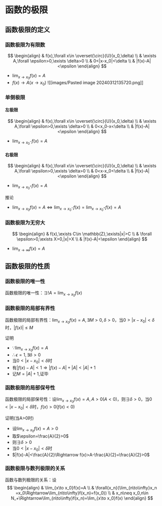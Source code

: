 # 函数的极限

## 函数极限的定义


### 函数极限为有限数

$$
\begin{align}
 & f(x),\forall x\in  \overset{\circ}{U}(x_0,\delta) \\
 & \exists A,\forall \epsilon>0,\exists \delta>0 \\
 & 0<|x-x_0|<\delta \\
 & |f(x)-A|<\epsilon
\end{align}
$$

- $\lim_{x\to x_0}f(x)=A$
- $f(x)\to A(x\to x_0)$
![[images/Pasted image 20240312135720.png]]


### 单侧极限

#### 左极限

$$
\begin{align}
 & f(x),\forall x\in \overset{\circ}{U}(x_0,\delta) \\
 & \exists A,\forall \epsilon>0,\exists \delta>0 \\
 & 0<x_0-x<\delta \\
 & |f(x)-A|<\epsilon
\end{align}
$$

- $\lim_{x\to x_0^-}f(x)=A$

#### 右极限

$$
\begin{align}
 & f(x),\forall x\in  \overset{\circ}{U}(x_0,\delta) \\
 & \exists A,\forall \epsilon>0,\exists \delta>0 \\
 & 0<x-x_0<\delta \\
 & |f(x)-A|<\epsilon
\end{align}
$$

- $\lim_{x\to x_0^+}f(x)=A$

推论

- $\lim_{x\to x_0}f(x)=A\iff \lim_{x\to x_0^-}f(x)=\lim_{x\to x_0^+}f(x)=A$


### 函数极限为无穷大

$$
\begin{align}
 & f(x),\exists C\in \mathbb{Z},\exists|x|>C \\
 & \forall \epsilon>0,\exists X>0,|x|>X \\
 & |f(x)-A|<\epsilon
\end{align}
$$

- $\lim_{x\to \infty}f(x)=A$

## 函数极限的性质

### 函数极限的唯一性

函数极限的唯一性：$\exists ! A=\lim_{x\to x_0}f(x)$

### 函数极限的局部有界性

函数极限的局部有界性：$\lim_{x\to x_0}f(x)=A,\exists M>0,\delta>0$，当$0>|x-x_0|<\delta$时，$|f(x)|\leq M$

证明

- $\because\lim_{x\to x_0}f(x)=A$
- $\therefore\epsilon=1,\exists \delta>0$
- 当$0<|x-x_0|<\delta$时
- 有$|f(x)-A|<1\Rightarrow|f(x)-A|+|A|<|A|+1$
- 记$M=|A|+1$,证毕

### 函数极限的局部保号性

函数极限的局部保号性：设$\lim_{x\to x_0}f(x)=A,A>0(A<0)$，则$\exists \delta>0$，当$0<|x-x_0|<\delta$时，$f(x)>0(f(x)<0)$

证明(当A>0时)

- 设$\lim_{x\to x_0}f(x)=A>0$
- 取$\epsilon=\frac{A}{2}>0$
- 则$\exists \delta >0$
- 当$0<|x-x_0|<\delta$时
- $|f(x)-A|<\frac{A}{2}\Rightarrow f(x)>A-\frac{A}{2}=\frac{A}{2}>0$

### 函数极限与数列极限的关系

函数与数列极限的关系：设
$$
\begin{align}
 & \lim_{x\to x_0}f(x)=A \\
 & \forall{x_n​}(\lim_{n\to\infty}x_n​=x_0​\Rightarrow\lim_{n\to\infty}f(x_n​)=f(x_0​)) \\
 & x_n\neq x_0,n\in N_+\Rightarrow\lim_{n\to\infty}f(x_n)=\lim_{x\to x_0}f(x)
\end{align}
$$

